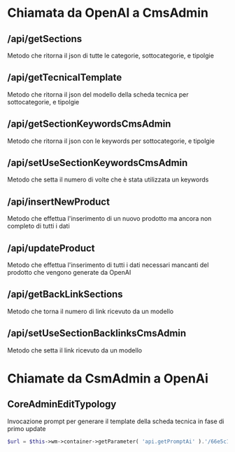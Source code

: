 # Chiamata da OpenAI a CmsAdmin

## /api/getSections
Metodo che ritorna il json di tutte le categorie, sottocategorie, e tipolgie

## /api/getTecnicalTemplate
Metodo che ritorna il json del modello della scheda tecnica per sottocategorie, e tipolgie

## /api/getSectionKeywordsCmsAdmin
Metodo che ritorna il json con le keywords per sottocategorie, e tipolgie

## /api/setUseSectionKeywordsCmsAdmin
Metodo che setta il numero di volte che è stata utilizzata un keywords

## /api/insertNewProduct
Metodo che effettua l'inserimento di un nuovo prodotto ma ancora non completo di tutti i dati

## /api/updateProduct
Metodo che effettua l'inserimento di tutti i dati necessari mancanti del prodotto che vengono generate da OpenAI

## /api/getBackLinkSections
Metodo che torna il numero di link ricevuto da un modello

## /api/setUseSectionBacklinksCmsAdmin
Metodo che setta il link ricevuto da un modello



# Chiamate da CsmAdmin a OpenAi

## CoreAdminEditTypology

Invocazione prompt per generare il template della scheda tecnica in fase di primo update
```php
$url = $this->wm->container->getParameter( 'api.getPromptAi' ).'/66e5c14703c87cb1e8f3316f/66804722810a8c8a82ab1794/'.urlencode($nameSection);
```